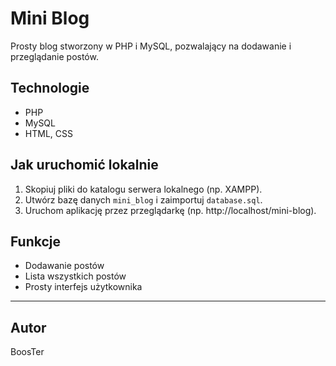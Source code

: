 # Mini Blog

Prosty blog stworzony w PHP i MySQL, pozwalający na dodawanie i przeglądanie postów.

## Technologie
- PHP  
- MySQL  
- HTML, CSS  

## Jak uruchomić lokalnie

1. Skopiuj pliki do katalogu serwera lokalnego (np. XAMPP).  
2. Utwórz bazę danych `mini_blog` i zaimportuj `database.sql`.  
3. Uruchom aplikację przez przeglądarkę (np. http://localhost/mini-blog).

## Funkcje
- Dodawanie postów  
- Lista wszystkich postów  
- Prosty interfejs użytkownika  

---

## Autor  
BoosTer  
